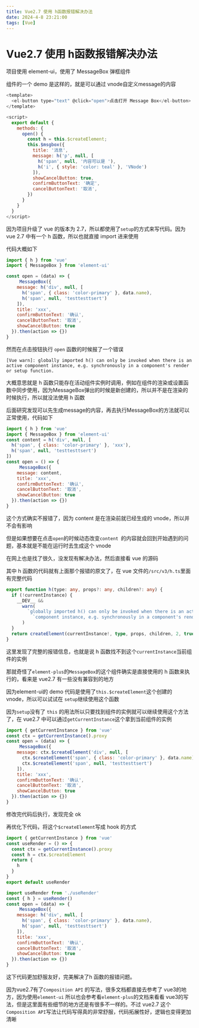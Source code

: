```yaml
---
title: Vue2.7 使用 h函数报错解决办法
date: 2024-4-8 23:21:00
tags: [Vue]
---
```


# Vue2.7 使用 h函数报错解决办法

项目使用 element-ui，使用了 MessageBox 弹框组件

组件的一个 demo 是这样的，就是可以通过 vnode自定义message的内容
```js
<template>
  <el-button type="text" @click="open">点击打开 Message Box</el-button>
</template>

<script>
  export default {
    methods: {
      open() {
        const h = this.$createElement;
        this.$msgbox({
          title: '消息',
          message: h('p', null, [
            h('span', null, '内容可以是 '),
            h('i', { style: 'color: teal' }, 'VNode')
          ]),
          showCancelButton: true,
          confirmButtonText: '确定',
          cancelButtonText: '取消',
        })
      }
    }
  }
</script>
```
因为项目升级了 vue 的版本为 2.7，所以都使用了`setup`的方式来写代码。因为vue 2.7 中有一个 h 函数，所以也就直接 import 进来使用

代码大概如下

```js
import { h } from 'vue'
import { MessageBox } from 'element-ui'

const open = (data) => {
	 MessageBox({
    message: h('div', null, [
      h('span', { class: 'color-primary' }, data.name),
      h('span', null, 'testtesttsert')
    ]),
    title: 'xxx',
    confirmButtonText: '确认',
    cancelButtonText: '取消',
    showCancelButton: true
  }).then(action => {})
}
```

然而在点击按钮执行 `open` 函数的时候报了一个错误

`[Vue warn]: globally imported h() can only be invoked when there is an active component instance, e.g. synchronously in a component's render or setup function.`

大概意思就是 h 函数只能存在活动组件实例时调用，例如在组件的渲染或设置函数中同步使用，因为MessageBox弹出的时候是新创建的，所以并不是在渲染的时候执行，所以就没法使用 h 函数

后面研究发现可以先生成message的内容，再去执行MessageBox的方法就可以正常使用，代码如下

```js
import { h } from 'vue'
import { MessageBox } from 'element-ui'
const content = h('div', null, [
  h('span', { class: 'color-primary' }, 'xxx'),
  h('span', null, 'testtesttsert')
])
const open = () => {
	 MessageBox({
    message: content,
    title: 'xxx',
    confirmButtonText: '确认',
    cancelButtonText: '取消',
    showCancelButton: true
  }).then(action => {})
}
```

这个方式确实不报错了，因为 content 是在渲染前就已经生成的 vnode，所以并不会有影响

但是如果想要在点击`open`的时候动态改变`content `的内容就会回到开始遇到的问题，基本就是不能在运行时去生成这个 vnode

在网上也是找了很久，没发现有解决办法，然后直接看 vue 的源码

其中 h 函数的代码就有上面那个报错的原文了，在 vue 文件的`/src/v3/h.ts`里面有完整代码

```typescript
export function h(type: any, props?: any, children?: any) {
  if (!currentInstance) {
    __DEV__ &&
      warn(
        `globally imported h() can only be invoked when there is an active ` +
          `component instance, e.g. synchronously in a component's render or setup function.`
      )
  }
  return createElement(currentInstance!, type, props, children, 2, true)
}
```

这里发现了完整的报错信息，也就是说 h 函数找不到这个`currentInstance`当前组件的实例

那就奇怪了`element-plus`的`MessageBox`的这个组件确实是直接使用的 h 函数来执行的，看来是 vue2.7 有一些没有兼容到的地方

因为element-ui的 demo 代码是使用了`this.$createElement`这个创建的 vnode，所以可以试试在 `setup`继续使用这个函数

因为`setup`没有了 `this` 的用法所以只要找到组件的实例就可以继续使用这个方法了，在 vue2.7 中可以通过`getCurrentInstance`这个拿到当前组件的实例

```js
import { getCurrentInstance } from 'vue'
const ctx = getCurrentInstance().proxy
const open = (data) => {
	 MessageBox({
    message: ctx.$createElement('div', null, [
      ctx.$createElement('span', { class: 'color-primary' }, data.name),
      ctx.$createElement('span', null, 'testtesttsert')
    ]),
    title: 'xxx',
    confirmButtonText: '确认',
    cancelButtonText: '取消',
    showCancelButton: true
  }).then(action => {})
}
```

修改完代码后执行，发现完全 ok

再优化下代码，将这个`$createElement`写成 hook 的方式

```js
import { getCurrentInstance } from 'vue'
const useRender = () => {
  const ctx = getCurrentInstance().proxy
  const h = ctx.$createElement
  return {
    h
  }
}
export default useRender
```

```js
import useRender from './useRender'
const { h } = useRender()
const open = (data) => {
	 MessageBox({
    message: h('div', null, [
      h('span', { class: 'color-primary' }, data.name),
      h('span', null, 'testtesttsert')
    ]),
    title: 'xxx',
    confirmButtonText: '确认',
    cancelButtonText: '取消',
    showCancelButton: true
  }).then(action => {})
}
```

这下代码更加舒服友好，完美解决了h 函数的报错问题。

因为vue2.7有了`Composition API` 的写法，很多文档都直接去参考了 vue3的地方，因为使用`element-ui` 所以也会参考看`element-plus`的文档来看看 vue3的写法，但是这里面有些细节的地方还是有很多不一样的。不过 vue2.7 这个`Composition API`写法让代码写得真的非常舒服，代码拓展性好，逻辑也变得更加清晰

